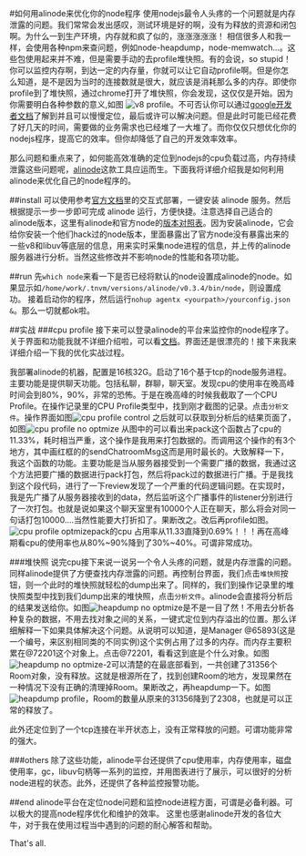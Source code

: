 #如何用alinode来优化你的node程序
使用nodejs最令人头疼的一个问题就是内存泄露的问题。我们常常会发出感叹，测试环境是好的啊，没有为释放的资源和闭包啊。为什么一到生产环境，内存就和疯了似的，涨涨涨涨涨！
相信很多人和我一样，会使用各种npm来查问题，例如node-heapdump，node-memwatch...。这些包使用起来并不难，但是需要手动的去profile堆快照。有的会说，so stupid！你可以监控内存啊，到达一定的内存量，你就可以让它自动profile啊。但是你怎么知道，是不是因为当时的连接数就是很大，就应该是消耗那么多的内存。即使你profile到了堆快照，通过chrome打开了堆快照，你会发现，这仅仅是开始。因为你需要明白各种参数的意义,如图
![v8 profile](http://7qnbf7.com1.z0.glb.clouddn.com/v8profile.png)。不可否认你可以通过[google开发者文档](https://developers.google.com/web/tools/chrome-devtools/profile/?hl=zh-cn)了解到并且可以慢慢定位，最后或许可以解决问题。但是此时可能已经花费了好几天的时间，需要做的业务需求也已经堆了一大堆了。而你仅仅只想优化你的nodejs程序，提高它的效率。但你却降低了自己的开发效率效率。

那么问题和重点来了，如何能高效准确的定位到nodejs的cpu负载过高，内存持续泄露这些问题呢，[alinode](https://alinode.aliyun.com/)这款工具应运而生。下面我将详细介绍我是如何利用alinode来优化自己的node程序的。

##install
可以使用参考[官方文档](https://alinode.aliyun.com/doc/deploy)里的交互式部署，一键安装 alinode 服务。然后根据提示一步一步即可完成 alinode 运行，方便快捷。注意选择自己适合的alinode版本，这里有alinode和官方node的[版本对照表](https://alinode.aliyun.com/doc/alinode_versions)。因为安装alinode，它会给你安装一个他们hack过的node版本，里面暴露出了官方node没有暴露出来的一些v8和libuv等底层的信息，用来实时采集node进程的信息，并上传的alinode服务器进行分析。当然这些修改并不影响node的性能和各项功能。

##run
先`which node`来看一下是否已经将默认的node设置成alinode的node。如果显示如`/home/work/.tnvm/versions/alinode/v0.3.4/bin/node`，则设置成功。
接着启动你的程序，然后运行`nohup agentx <yourpath>/yourconfig.json &`。那么一切就都ok啦。

##实战
###cpu profile
接下来可以登录alinode的平台来监控你的node程序了。关于界面和功能我就不详细介绍啦，可以看[文档](https://alinode.aliyun.com/blog/27)。界面还是很漂亮的！接下来我来详细介绍一下我的优化实战过程。

我部署alinode的机器，配置是16核32G。启动了16个基于tcp的node服务进程。主要功能是提供聊天功能。包括私聊，群聊，聊天室。发现cpu的使用率在晚高峰时间会到80%，90%，非常的恐怖。于是在晚高峰的时候我截取了一个CPU Profile。在操作记录里的CPU Profile类型中，找到刚才截图的记录。点击`分析文件`。操作界面如图![cpu profile control](http://7qnbf7.com1.z0.glb.clouddn.com/cpuprofile-control_v.png)
之后就可以获取到分析后的结果页面了，如图![cpu profile no optmize](http://7qnbf7.com1.z0.glb.clouddn.com/cpuprofile-no-optmize_v.png)
从图中的可以看出来pack这个函数占了cpu的11.33%，耗时相当严重，这个操作是我用来打包数据的。而调用这个操作的有3个地方，其中画红框的的sendChatroomMsg这而是用时最长的。大致解释一下，我这个函数的功能。主要功能是当从服务器接受到一个需要广播的数据，我通过这个方法把要广播的数据进行pack打包，然后将pack过的数据进行广播。于是我找到这个段代码，进行了一下review发现了一个严重的代码逻辑问题。在实现时，我是先广播了从服务器接收到的data，然后监听这个广播事件的listener分别进行了一次打包。也就是说如果这个聊天室里有10000个人正在聊天，那么将会对同一句话打包10000....当然性能要大打折扣了。果断改之。改后再profile如图。![cpu profile optmize](http://7qnbf7.com1.z0.glb.clouddn.com/cpuprofile-optimze-1.png)pack的cpu 占用率从11.33直降到0.69%！！！再在高峰期看cpu的使用率也从80%~90%降到了30%~40%。可谓非常成功。

###堆快照
说完cpu接下来说一说另一个令人头疼的问题，就是内存泄露的问题。同样alinode提供了方便查找内存泄露的问题。再控制台界面，我们点击`堆快照`按钮，则一个此时的堆快照就轻松的dump出来了。同样的，我们到操作记录里的堆快照类型中找到我们dump出来的堆快照，点击`分析文件`。alinode会直接将分析后的结果发送给你。如图![heapdump no optmize](http://7qnbf7.com1.z0.glb.clouddn.com/heapdump-no-optimize.png)是不是一目了然！不用去分析各种复杂的数据，不用去找对象之间的关系，一键式定位到内存溢出的位置。那么详细解释一下如果具体解决这个问题。从说明可以知道，是Manager @65893(这是一个编号，来区别相同类的不同实例)这个实例占用了过多的内存。而内存主要积累在@72201这个对象上。点击@72201，看看这到底是个什么对象。如图![heapdump no optmize-2](http://7qnbf7.com1.z0.glb.clouddn.com/heapdump-no-optmize-2.jpg)可以清楚的在最底部看到，一共创建了31356个Room对象，没有释放。这就是根源所在了，找到创建Room的地方，发现果然在一种情况下没有正确的清理掉Room。果断改之，再heapdump一下。如图![heapdump profile](http://7qnbf7.com1.z0.glb.clouddn.com/heapdump-optmize.png)，Room的数量从原来的31356降到了2308，也就是可以正常的释放了。

此外还定位到了一个tcp连接在半开状态上，没有正常释放的问题。可谓功能非常的强大。

###others
除了这些功能，alinode平台还提供了cpu使用率，内存使用率，磁盘使用率，gc，libuv句柄等一系列的监控，并用图表进行了展示，可以很好的分析node进程的状态。此外，还提供了各种监控报警功能。

##end
alinode平台在定位node问题和监控node进程方面，可谓是必备利器。可以极大的提高node程序优化和维护的效率。
这里也感谢alinode开发的各位大牛，对于我在使用过程当中遇到的问题的耐心解答和帮助。

That's all.

